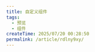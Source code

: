 ```yaml
---
title: 自定义组件
tags:
  - 预览
  - 组件
createTime: 2025/07/20 00:28:50
permalink: /article/rdlny9xy/
---
```


<CustomComponent />

